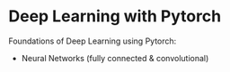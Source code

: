 # Deep Learning with Pytorch

Foundations of Deep Learning using Pytorch:
- Neural Networks (fully connected & convolutional)
